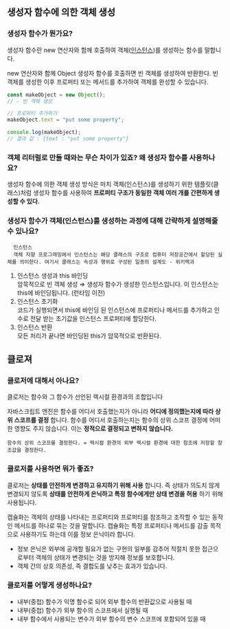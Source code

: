 ## 생성자 함수에 의한 객체 생성

### 생성자 함수가 뭔가요?

생성자 함수란 new 연산자와 함께 호출하여 객체(<u>인스턴스</u>)를 생성하는 함수를 말합니다.

new 연산자와 함께 Object 생성자 함수를 호출하면 빈 객체를 생성하여 반환한다. 빈 객체를 생성한 이후 프로퍼티 또는 메서드를 추가하여 객체를 완성할 수 있습니다.

```js
const makeObject = new Object();
// - 빈 객체 생성

// 프로퍼티 추가하기
makeObject.text = "put some property";

console.log(makeObject);
// 결과 값 : {text : "put some property"}
```

### 객체 리터럴로 만들 때와는 무슨 차이가 있죠? 왜 생성자 함수를 사용하나요?

생성자 함수에 의한 객체 생성 방식은 마치 객체(인스턴스)를 생성하기 위한 템플릿(클래스)처럼 생성자 함수를 사용하여 <strong>프로퍼티 구조가 동일한 객체 여러 개를 간편하게 생성할 수 있다.</strong>

### 생성자 함수가 객체(인스턴스)를 생성하는 과정에 대해 간략하게 설명해줄 수 있나요?

      인스턴스
      객체 지향 프로그래밍에서 인스턴스는 해당 클래스의 구조로 컴퓨터 저장공간에서 할당된 실체를 의미한다. 여기서 클래스는 속성과 행위로 구성된 일종의 설계도 - 위키백과

1. 인스턴스 생성과 this 바인딩<br>
   암묵적으로 빈 객체 생성 ⇒ 생성자 함수가 생성한 인스턴스입니다. 이 인스턴스는 this에 바인딩됩니다. (런타임 이전)
2. 인스턴스 초기화<br>
   코드가 실행되면서 this에 바인딩 된 인스턴스에 프로퍼티나 메서드를 추가하고 인수로 전달 받는 초기값을 인스턴스 프로퍼티에 할당한다.
3. 인스턴스 반환<br>
   모든 처리가 끝나면 바인딩된 this가 암묵적으로 반환된다.

## 클로져

### 클로저에 대해서 아나요?

클로저는 함수와 그 함수가 선언된 렉시컬 환경과의 조합입니다

자바스크립트 엔진은 함수를 어디서 호출했는지가 아니라 **어디에 정의했는지에 따라 상위 스코프를 결정** 합니다. 함수를 어디서 호출하는지는 함수의 상위 스코프 결정에 어떠한 영향도 주지 않습니다. 이는 **정적으로 결정되고 변하지 않습니다.**

```
함수의 상위 스코프를 결정한다. = 렉시컬 환경의 외부 렉시컬 환경에 대한 참조에 저장할 참조값을 결정한다.
```

### 클로저를 사용하면 뭐가 좋죠?

클로저는 **상태를 안전하게 변경하고 유지하기 위해 사용** 합니다. 즉 상태가 의도치 않게 변경되지 않도록 **상태를 안전하게 은닉하고 특정 함수에게만 상태 변경을 허용** 하기 위해 사용됩니다.

캡슐화는 객체의 상태를 나타내는 프로퍼티와 프로퍼티를 참조하고 조작할 수 있는 동작인 메서드를 하나로 묶는 것을 말합니다.
캡슐화는 특정 프로퍼티나 메서드를 감출 목적으로 사용하기도 하는데 이를 정보 은닉이라 합니다.

- 정보 은닉은 외부에 공개할 필요가 없는 구현의 일부를 감추어 적절치 못한 접근으로부터 객체의 상태가 변경되는 것을 방지해 정보를 보호합니다.
- 객체 간의 상호 의존성, 즉 결합도를 낮추는 효과가 있습니다.

### 클로저를 어떻게 생성하나요?

- 내부(중첩) 함수가 익명 함수로 되어 외부 함수의 반환값으로 사용될 때
- 내부(중첩) 함수가 외부 함수의 스코프에서 실행될 때
- 내부 함수에서 사용되는 변수가 외부 함수의 변수 스코프에 포함되어 있을 때
